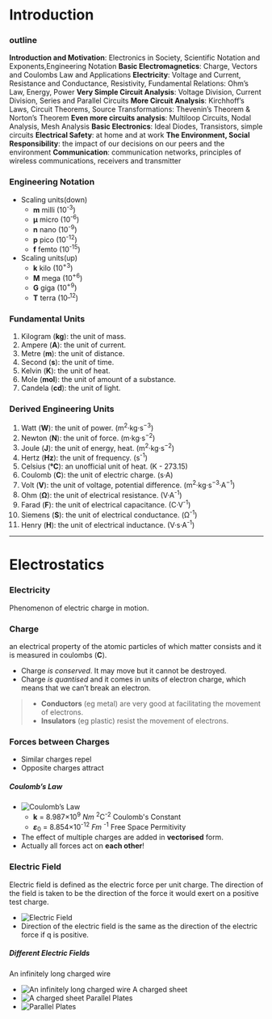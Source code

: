 # **Introduction**

### outline
**Introduction and Motivation**: Electronics in Society, Scientific Notation and Exponents,Engineering Notation
**Basic Electromagnetics**: Charge, Vectors and Coulombs Law and Applications
**Electricity**: Voltage and Current, Resistance and Conductance, Resistivity, Fundamental
Relations: Ohm’s Law, Energy, Power
**Very Simple Circuit Analysis**: Voltage Division, Current Division, Series and Parallel Circuits
**More Circuit Analysis**: Kirchhoff’s Laws, Circuit Theorems, Source Transformations: Thevenin’s Theorem & Norton’s Theorem
**Even more circuits analysis**: Multiloop Circuits, Nodal Analysis, Mesh Analysis
**Basic Electronics**: Ideal Diodes, Transistors, simple circuits
**Electrical Safety**: at home and at work
**The Environment, Social Responsibility**: the impact of our decisions on our peers and the environment
**Communication**: communication networks, principles of wireless communications, receivers and transmitter

### Engineering Notation
* Scaling units(down)
  * **m** milli (10<sup>-3</sup>)
  * **μ** micro (10<sup>-6</sup>)
  * **n** nano (10<sup>-9</sup>)
  * **p** pico (10<sup>-12</sup>)
  * **f** femto (10<sup>-15</sup>)
* Scaling units(up)
  * **k** kilo (10<sup>+3</sup>)
  * **M** mega (10<sup>+6</sup>)
  * **G** giga (10<sup>+9</sup>)
  * **T** terra (10<sup>_12</sup>)

### Fundamental Units
1. Kilogram (**kg**): the unit of mass.
2. Ampere (**A**): the unit of current.
3. Metre (**m**): the unit of distance.
4. Second (**s**): the unit of time.
5. Kelvin (**K**): the unit of heat.
6. Mole (**mol**): the unit of amount of a substance.
7. Candela (**cd**): the unit of light.

### Derived Engineering Units
1. Watt (**W**): the unit of power. (m<sup>2</sup>·kg·s<sup>−3</sup>)
2. Newton (**N**): the unit of force. (m·kg·s<sup>−2</sup>)
3. Joule (**J**): the unit of energy, heat. (m<sup>2</sup>·kg·s<sup>−2</sup>)
4. Hertz (**Hz**): the unit of frequency. (s<sup>-1</sup>)
5. Celsius (**℃**): an unofficial unit of heat. (K - 273.15)
6. Coulomb (**C**): the unit of electric charge. (s·A)
7. Volt (**V**): the unit of voltage, potential difference. (m<sup>2</sup>·kg·s<sup>−3</sup>·A<sup>−1</sup>)
8. Ohm (**Ω**): the unit of electrical resistance. (V·A<sup>-1</sup>)
9. Farad (**F**): the unit of electrical capacitance. (C·V<sup>-1</sup>)
10. Siemens (**S**): the unit of electrical conductance. (Ω<sup>-1</sup>)
11. Henry (**H**): the unit of electrical inductance. (V·s·A<sup>-1</sup>)

---

# **Electrostatics**

### Electricity
Phenomenon of electric charge in motion.

### Charge
an electrical property of the atomic particles of which matter consists and it is measured in coulombs (**C**).
* Charge *is conserved*. It may move but it cannot be destroyed.
* Charge *is quantised* and it comes in units of electron charge, which means that we can’t break an electron.
>* **Conductors** (eg metal) are very good at facilitating the movement of
electrons.
>* **Insulators** (eg plastic) resist the movement of electrons.

### Forces between Charges
* Similar charges repel
* Opposite charges attract
##### Coulomb’s Law
* ![Coulomb’s Law](https://s3.ax1x.com/2021/01/06/sAcveU.jpg)
  * **k** = 8.987×10<sup>9</sup> *Nm* <sup>2</sup>C<sup>-2</sup> Coulomb's Constant
  * ***ε***<sub>0</sub> = 8.854×10<sup>-12</sup> *Fm* <sup>-1</sup> Free Space Permitivity
* The effect of multiple charges are added in **vectorised** form.
* Actually all forces act on **each other**!

### Electric Field
Electric field is defined as the electric force per unit charge. The direction of the field is taken to be the direction of the force it would exert on a positive test charge.
* ![Electric Field](https://s3.ax1x.com/2021/01/06/sAgonK.jpg)
* Direction of the electric field is the same as the direction of the electric force if q is positive.

##### Different Electric Fields
An infinitely long charged wire
* ![An infinitely long charged wire](https://s3.ax1x.com/2021/01/06/sAgj1I.jpg)
A charged sheet
* ![A charged sheet](https://s3.ax1x.com/2021/01/06/sAgxjP.jpg)
Parallel Plates
* ![Parallel Plates](https://s3.ax1x.com/2021/01/06/sA2Snf.jpg)
